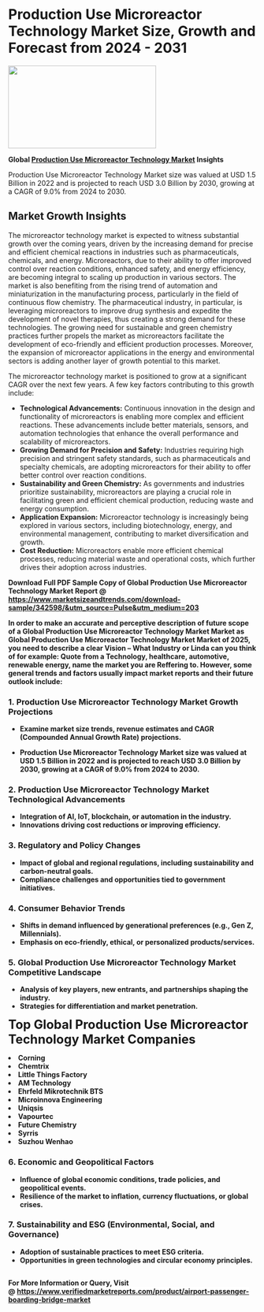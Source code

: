 <H1>Production Use Microreactor Technology Market Size, Growth and Forecast from 2024 - 2031</H1><img class="aligncenter size-medium wp-image-584254" src="https://thirdeyenews.in/wp-content/uploads/2024/09/Global-Market-Research-300x168.jpeg" alt="" width="300" height="168" /><p><strong>Global&nbsp;<a href="https://www.marketsizeandtrends.com/download-sample/342598/&amp;utm_source=Pulse&amp;utm_medium=203">Production Use Microreactor Technology Market</a> Insights</strong></p><p>Production Use Microreactor Technology Market size was valued at USD 1.5 Billion in 2022 and is projected to reach USD 3.0 Billion by 2030, growing at a CAGR of 9.0% from 2024 to 2030.</p><p><h2>Market Growth Insights</h2> <p>The microreactor technology market is expected to witness substantial growth over the coming years, driven by the increasing demand for precise and efficient chemical reactions in industries such as pharmaceuticals, chemicals, and energy. Microreactors, due to their ability to offer improved control over reaction conditions, enhanced safety, and energy efficiency, are becoming integral to scaling up production in various sectors. The market is also benefiting from the rising trend of automation and miniaturization in the manufacturing process, particularly in the field of continuous flow chemistry. The pharmaceutical industry, in particular, is leveraging microreactors to improve drug synthesis and expedite the development of novel therapies, thus creating a strong demand for these technologies. The growing need for sustainable and green chemistry practices further propels the market as microreactors facilitate the development of eco-friendly and efficient production processes. Moreover, the expansion of microreactor applications in the energy and environmental sectors is adding another layer of growth potential to this market.</p> <p><strong></strong></p> <p>The microreactor technology market is positioned to grow at a significant CAGR over the next few years. A few key factors contributing to this growth include:</p> <ul> <li><strong>Technological Advancements:</strong> Continuous innovation in the design and functionality of microreactors is enabling more complex and efficient reactions. These advancements include better materials, sensors, and automation technologies that enhance the overall performance and scalability of microreactors.</li> <li><strong>Growing Demand for Precision and Safety:</strong> Industries requiring high precision and stringent safety standards, such as pharmaceuticals and specialty chemicals, are adopting microreactors for their ability to offer better control over reaction conditions.</li> <li><strong>Sustainability and Green Chemistry:</strong> As governments and industries prioritize sustainability, microreactors are playing a crucial role in facilitating green and efficient chemical production, reducing waste and energy consumption.</li> <li><strong>Application Expansion:</strong> Microreactor technology is increasingly being explored in various sectors, including biotechnology, energy, and environmental management, contributing to market diversification and growth.</li> <li><strong>Cost Reduction:</strong> Microreactors enable more efficient chemical processes, reducing material waste and operational costs, which further drives their adoption across industries.</li> </ul> <p><strong></p><p><span class=""><strong>Download Full PDF Sample Copy of Global Production Use Microreactor Technology Market Report</strong> @ <a href="https://www.marketsizeandtrends.com/download-sample/342598/&amp;utm_source=Pulse&amp;utm_medium=203" target="_blank">https://www.marketsizeandtrends.com/download-sample/342598/&amp;utm_source=Pulse&amp;utm_medium=203</a></span></p><p>In order to make an accurate and perceptive description of future scope of a Global&nbsp;Production Use Microreactor Technology Market Market as Global&nbsp;Production Use Microreactor Technology Market Market of 2025, you need to describe a clear Vision &ndash; What Industry or Linda can you think of for example: Quote from a Technology, healthcare, automotive, renewable energy, name the market you are Reffering to. However, some general trends and factors usually impact market reports and their future outlook include:</p><h3>1.&nbsp;<strong>Production Use Microreactor Technology Market Growth Projections</strong></h3><ul><li>Examine market size trends, revenue estimates and CAGR (Compounded Annual Growth Rate) projections.</li><li><p>Production Use Microreactor Technology Market size was valued at USD 1.5 Billion in 2022 and is projected to reach USD 3.0 Billion by 2030, growing at a CAGR of 9.0% from 2024 to 2030.</p></li></ul><h3>2.&nbsp;<strong>Production Use Microreactor Technology Market Technological Advancements</strong></h3><ul><li>Integration of AI, IoT, blockchain, or automation in the industry.</li><li>Innovations driving cost reductions or improving efficiency.</li></ul><h3>3.&nbsp;<strong>Regulatory and Policy Changes</strong></h3><ul><li>Impact of global and regional regulations, including sustainability and carbon-neutral goals.</li><li>Compliance challenges and opportunities tied to government initiatives.</li></ul><h3>4.&nbsp;<strong>Consumer Behavior Trends</strong></h3><ul><li>Shifts in demand influenced by generational preferences (e.g., Gen Z, Millennials).</li><li>Emphasis on eco-friendly, ethical, or personalized products/services.</li></ul><h3>5.&nbsp;<strong>Global Production Use Microreactor Technology Market Competitive Landscape</strong></h3><ul><li>Analysis of key players, new entrants, and partnerships shaping the industry.</li><li>Strategies for differentiation and market penetration.</li></ul><p data-pm-slice="1 1 []"><span style="color: inherit; font-family: inherit; font-size: 25px;">Top Global Production Use Microreactor Technology Market Companies</span></p><div class="" data-test-id=""><p><li>Corning</li><li> Chemtrix</li><li> Little Things Factory</li><li> AM Technology</li><li> Ehrfeld Mikrotechnik BTS</li><li> Microinnova Engineering</li><li> Uniqsis</li><li> Vapourtec</li><li> Future Chemistry</li><li> Syrris</li><li> Suzhou Wenhao</li></p></div><h3>6.&nbsp;<strong>Economic and Geopolitical Factors</strong></h3><ul><li>Influence of global economic conditions, trade policies, and geopolitical events.</li><li>Resilience of the market to inflation, currency fluctuations, or global crises.</li></ul><h3>7.&nbsp;<strong>Sustainability and ESG (Environmental, Social, and Governance)</strong></h3><ul><li>Adoption of sustainable practices to meet ESG criteria.</li><li>Opportunities in green technologies and circular economy principles.</li></ul><h2><strong style="font-size: 14px;">For More Information or Query, Visit @&nbsp;</strong><a style="background-color: #ffffff; font-size: 14px;" href="https://www.marketsizeandtrends.com/report/production-use-microreactor-technology-market/" target="_blank">https://www.verifiedmarketreports.com/product/airport-passenger-boarding-bridge-market</a></h2>
